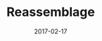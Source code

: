 ---
discogs_id: 9814331
discogs_master_id: 1132928
title: Reassemblage
artists: ['Visible Cloaks']
date: 2017-02-17
genre: ['Electronic']
image: Reassemblage-9814331.jpg
label: Rvng Intl.
country: US
styles: ['IDM']
video: https://www.youtube.com/watch?v=xAIqan34eko
---